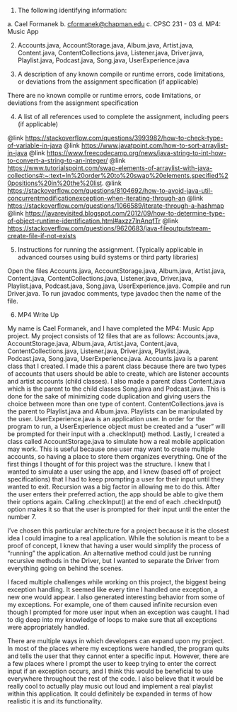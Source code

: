 1) The following identifying information:

a. Cael Formanek
b. cformanek@chapman.edu
c. CPSC 231 - 03
d. MP4: Music App

2) Accounts.java, AccountStorage.java, Album.java, Artist.java, Content.java, ContentCollections.java, Listener.java, Driver.java, Playlist.java, Podcast.java, Song.java, UserExperience.java

3) A description of any known compile or runtime errors, code limitations, or deviations
from the assignment specification (if applicable)

  There are no known compile or runtime errors, code limitations, or deviations from the assignment specification

4) A list of all references used to complete the assignment, including peers (if applicable)

 @link https://stackoverflow.com/questions/3993982/how-to-check-type-of-variable-in-java
 @link https://www.javatpoint.com/how-to-sort-arraylist-in-java
 @link https://www.freecodecamp.org/news/java-string-to-int-how-to-convert-a-string-to-an-integer/
 @link https://www.tutorialspoint.com/swap-elements-of-arraylist-with-java-collections#:~:text=In%20order%20to%20swap%20elements,specified%20positions%20in%20the%20list.
 @link https://stackoverflow.com/questions/8104692/how-to-avoid-java-util-concurrentmodificationexception-when-iterating-through-an
 @link https://stackoverflow.com/questions/1066589/iterate-through-a-hashmap
 @link https://javarevisited.blogspot.com/2012/09/how-to-determine-type-of-object-runtime-identification.html#axzz7lnAnqfTr
 @link  https://stackoverflow.com/questions/9620683/java-fileoutputstream-create-file-if-not-exists


5) Instructions for running the assignment. (Typically applicable in advanced courses using
build systems or third party libraries)

  Open the files Accounts.java, AccountStorage.java, Album.java, Artist.java, Content.java, ContentCollections.java, Listener.java, Driver.java, Playlist.java, Podcast.java, Song.java, UserExperience.java. Compile and run Driver.java. To run javadoc comments, type javadoc then the name of the file.

  
6) MP4 Write Up

My name is Cael Formanek, and I have completed the MP4: Music App project. My project consists of 12 files that are as follows: Accounts.java, AccountStorage.java, Album.java, Artist.java, Content.java, ContentCollections.java, Listener.java, Driver.java, Playlist.java, Podcast.java, Song.java, UserExperience.java. Accounts.java is a parent class that I created. I made this a parent class because there are two types of accounts that users should be able to create, which are listener accounts and artist accounts (child classes). I also made a parent class Content.java which is the parent to the child classes Song.java and Podcast.java. This is done for the sake of minimizing code duplication and giving users the choice between more than one type of content. ContentCollections.java is the parent to Playlist.java and Album.java. Playlists can be manipulated by the user. UserExperience.java is an application user. In order for the program to run, a UserExperience object must be created and a “user” will be prompted for their input with a .checkInput() method. Lastly, I created a class called AccountStorage.java to simulate how a real mobile application may work. This is useful because one user may want to create multiple accounts, so having a place to store them organizes everything. One of the first things I thought of for this project was the structure. I knew that I wanted to simulate a user using the app, and I knew (based off of project specifications) that I had to keep prompting a user for their input until they wanted to exit. Recursion was a big factor in allowing me to do this. After the user enters their preferred action, the app should be able to give them their options again. Calling .checkInput() at the end of each .checkInput() option makes it so that the user is prompted for their input until the enter the number 7.

I’ve chosen this particular architecture for a project because it is the closest idea I could imagine to a real application. While the solution is meant to be a proof of concept, I knew that having a user would simplify the process of “running” the application. An alternative method could just be running recursive methods in the Driver, but I wanted to separate the Driver from everything going on behind the scenes.

I faced multiple challenges while working on this project, the biggest being exception handling. It seemed like every time I handled one exception, a new one would appear. I also generated interesting behavior from some of my exceptions. For example, one of them caused infinite recursion even though I prompted for more user input when an exception was caught. I had to dig deep into my knowledge of loops to make sure that all exceptions were appropriately handled.

There are multiple ways in which developers can expand upon my project. In most of the places where my exceptions were handled, the program quits and tells the user that they cannot enter a specific input. However, there are a few places where I prompt the user to keep trying to enter the correct input if an exception occurs, and I think this would be beneficial to use everywhere throughout the rest of the code. I also believe that it would be really cool to actually play music out loud and implement a real playlist within this application. It could definitely be expanded in terms of how realistic it is and its functionality.



